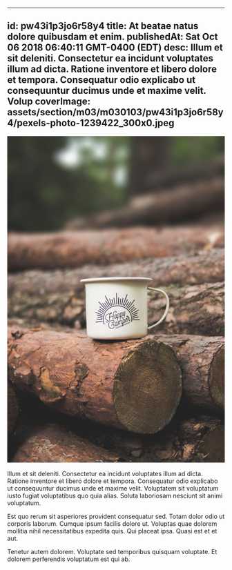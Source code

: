 
---
id: pw43i1p3jo6r58y4
title: At beatae natus dolore quibusdam et enim.
publishedAt: Sat Oct 06 2018 06:40:11 GMT-0400 (EDT)
desc: Illum et sit deleniti. Consectetur ea incidunt voluptates illum ad dicta. Ratione inventore et libero dolore et tempora. Consequatur odio explicabo ut consequuntur ducimus unde et maxime velit. Volup
coverImage: assets/section/m03/m030103/pw43i1p3jo6r58y4/pexels-photo-1239422_300x0.jpeg
---

![image from pexels.com](assets/section/m03/m030103/pw43i1p3jo6r58y4/pexels-photo-1239422.jpeg)

Illum et sit deleniti. Consectetur ea incidunt voluptates illum ad dicta. Ratione inventore et libero dolore et tempora. Consequatur odio explicabo ut consequuntur ducimus unde et maxime velit. Voluptatem sit voluptatum iusto fugiat voluptatibus quo quia alias. Soluta laboriosam nesciunt sit animi voluptatum.
 
Est quo rerum sit asperiores provident consequatur sed. Totam dolor odio ut corporis laborum. Cumque ipsum facilis dolore ut. Voluptas quae dolorem mollitia nihil necessitatibus expedita quis. Qui placeat ipsa. Quasi est et et aut.
 
Tenetur autem dolorem. Voluptate sed temporibus quisquam voluptate. Et dolorem perferendis voluptatum est qui ab.

